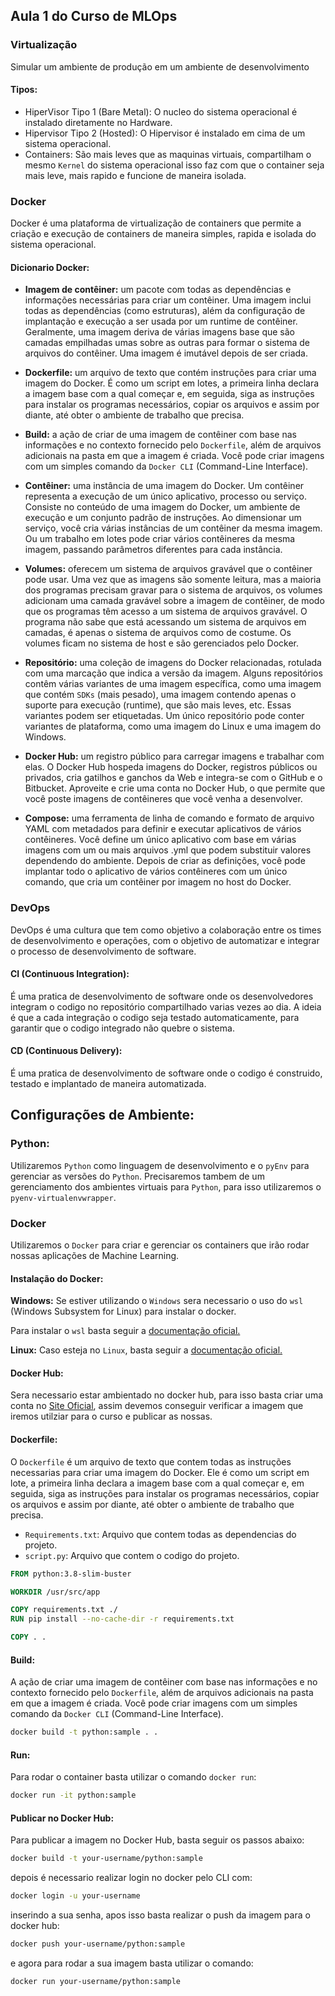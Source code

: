 ## Aula 1 do Curso de MLOps
### **Virtualização**
Simular um ambiente de produção em um ambiente de desenvolvimento

#### Tipos:

- HiperVisor Tipo 1 (Bare Metal): O nucleo do sistema operacional é instalado
  diretamente no Hardware.
- Hipervisor Tipo 2 (Hosted): O Hipervisor é instalado em cima de um sistema
  operacional.
- Containers: São mais leves que as maquinas virtuais, compartilham o mesmo
  `Kernel` do sistema operacional isso faz com que o container seja mais leve,
  mais rapido e funcione de maneira isolada.

### Docker

Docker é uma plataforma de virtualização de containers que permite a criação e
execução de containers de maneira simples, rapida e isolada do sistema
operacional.

#### Dicionario Docker:

- **Imagem de contêiner:** um pacote com todas as dependências e informações
  necessárias para criar um contêiner. Uma imagem inclui todas as dependências
  (como estruturas), além da configuração de implantação e execução a ser usada
  por um runtime de contêiner. Geralmente, uma imagem deriva de várias imagens
  base que são camadas empilhadas umas sobre as outras para formar o sistema de
  arquivos do contêiner. Uma imagem é imutável depois de ser criada.

- **Dockerfile:** um arquivo de texto que contém instruções para criar uma
  imagem do Docker. É como um script em lotes, a primeira linha declara a imagem
  base com a qual começar e, em seguida, siga as instruções para instalar os
  programas necessários, copiar os arquivos e assim por diante, até obter o
  ambiente de trabalho que precisa.

- **Build:** a ação de criar de uma imagem de contêiner com base nas informações
  e no contexto fornecido pelo `Dockerfile`, além de arquivos adicionais na
  pasta em que a imagem é criada. Você pode criar imagens com um simples comando
  da `Docker CLI` (Command-Line Interface).

- **Contêiner:** uma instância de uma imagem do Docker. Um contêiner representa
  a execução de um único aplicativo, processo ou serviço. Consiste no conteúdo
  de uma imagem do Docker, um ambiente de execução e um conjunto padrão de
  instruções. Ao dimensionar um serviço, você cria várias instâncias de um
  contêiner da mesma imagem. Ou um trabalho em lotes pode criar vários
  contêineres da mesma imagem, passando parâmetros diferentes para cada
  instância.

- **Volumes:** oferecem um sistema de arquivos gravável que o contêiner pode
  usar. Uma vez que as imagens são somente leitura, mas a maioria dos programas
  precisam gravar para o sistema de arquivos, os volumes adicionam uma camada
  gravável sobre a imagem de contêiner, de modo que os programas têm acesso a um
  sistema de arquivos gravável. O programa não sabe que está acessando um
  sistema de arquivos em camadas, é apenas o sistema de arquivos como de
  costume. Os volumes ficam no sistema de host e são gerenciados pelo Docker.

- **Repositório:** uma coleção de imagens do Docker relacionadas, rotulada com
  uma marcação que indica a versão da imagem. Alguns repositórios contêm várias
  variantes de uma imagem específica, como uma imagem que contém `SDKs` (mais
  pesado), uma imagem contendo apenas o suporte para execução (runtime), que são
  mais leves, etc. Essas variantes podem ser etiquetadas. Um único repositório
  pode conter variantes de plataforma, como uma imagem do Linux e uma imagem do
  Windows.

- **Docker Hub:** um registro público para carregar imagens e trabalhar com
  elas. O Docker Hub hospeda imagens do Docker, registros públicos ou privados,
  cria gatilhos e ganchos da Web e integra-se com o GitHub e o Bitbucket.
  Aproveite e crie uma conta no Docker Hub, o que permite que você poste imagens
  de contêineres que você venha a desenvolver.

- **Compose:** uma ferramenta de linha de comando e formato de arquivo YAML com
  metadados para definir e executar aplicativos de vários contêineres. Você
  define um único aplicativo com base em várias imagens com um ou mais arquivos
  .yml que podem substituir valores dependendo do ambiente. Depois de criar as
  definições, você pode implantar todo o aplicativo de vários contêineres com um
  único comando, que cria um contêiner por imagem no host do Docker.

### DevOps

DevOps é uma cultura que tem como objetivo a colaboração entre os times de
desenvolvimento e operações, com o objetivo de automatizar e integrar o processo
de desenvolvimento de software.

#### CI (Continuous Integration):

É uma pratica de desenvolvimento de software onde os desenvolvedores integram o
codigo no repositório compartilhado varias vezes ao dia. A ideia é que a cada
integração o codigo seja testado automaticamente, para garantir que o codigo
integrado não quebre o sistema.

#### CD (Continuous Delivery):

É uma pratica de desenvolvimento de software onde o codigo é construido, testado
e implantado de maneira automatizada.

## Configurações de Ambiente:

### Python:

Utilizaremos `Python` como linguagem de desenvolvimento e o `pyEnv` para
gerenciar as versões do `Python`. Precisaremos tambem de um gerenciamento dos
ambientes virtuais para `Python`, para isso utilizaremos o
`pyenv-virtualenvwrapper`.

### Docker

Utilizaremos o `Docker` para criar e gerenciar os containers que irão rodar
nossas aplicações de Machine Learning.

#### Instalação do Docker:

**Windows:** Se estiver utilizando o `Windows` sera necessario o uso do `wsl`
(Windows Subsystem for Linux) para instalar o docker.

Para instalar o `wsl` basta seguir a
[documentação oficial.](https://docs.microsoft.com/pt-br/windows/wsl/install)

**Linux:** Caso esteja no `Linux`, basta seguir a
[documentação oficial.](https://docs.docker.com/desktop/install/linux-install/)

#### Docker Hub:

Sera necessario estar ambientado no docker hub, para isso basta criar uma conta
no [Site Oficial](https://hub.docker.com/), assim devemos conseguir verificar a
imagem que iremos utilziar para o curso e publicar as nossas.

#### Dockerfile:

O `Dockerfile` é um arquivo de texto que contem todas as instruções necessarias
para criar uma imagem do Docker. Ele é como um script em lote, a primeira linha
declara a imagem base com a qual começar e, em seguida, siga as instruções para
instalar os programas necessários, copiar os arquivos e assim por diante, até
obter o ambiente de trabalho que precisa.

- `Requirements.txt`: Arquivo que contem todas as dependencias do projeto.
- `script.py`: Arquivo que contem o codigo do projeto.

```Dockerfile
FROM python:3.8-slim-buster

WORKDIR /usr/src/app

COPY requirements.txt ./
RUN pip install --no-cache-dir -r requirements.txt

COPY . .
```

#### Build:

A ação de criar uma imagem de contêiner com base nas informações e no contexto
fornecido pelo `Dockerfile`, além de arquivos adicionais na pasta em que a
imagem é criada. Você pode criar imagens com um simples comando da `Docker CLI`
(Command-Line Interface).

```bash
docker build -t python:sample . .
```

#### Run:

Para rodar o container basta utilizar o comando `docker run`:

```bash
docker run -it python:sample
```

#### Publicar no Docker Hub:

Para publicar a imagem no Docker Hub, basta seguir os passos abaixo:

```bash
docker build -t your-username/python:sample
```

depois é necessario realizar login no docker pelo CLI com:

```bash
docker login -u your-username
```

inserindo a sua senha, apos isso basta realizar o push da imagem para o docker
hub:

```bash
docker push your-username/python:sample
```

e agora para rodar a sua imagem basta utilizar o comando:

```bash
docker run your-username/python:sample
```
